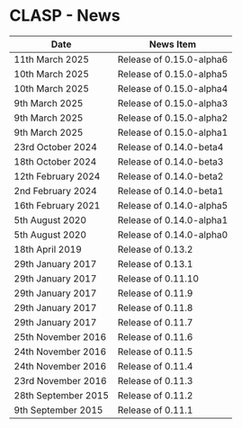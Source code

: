 # CLASP - News <!-- omit in toc -->

| Date                  | News Item                                     |
| --------------------- | --------------------------------------------- |
| 11th March 2025       | Release of 0.15.0-alpha6                      |
| 10th March 2025       | Release of 0.15.0-alpha5                      |
| 10th March 2025       | Release of 0.15.0-alpha4                      |
| 9th March 2025        | Release of 0.15.0-alpha3                      |
| 9th March 2025        | Release of 0.15.0-alpha2                      |
| 9th March 2025        | Release of 0.15.0-alpha1                      |
| 23rd October 2024     | Release of 0.14.0-beta4                       |
| 18th October 2024     | Release of 0.14.0-beta3                       |
| 12th February 2024    | Release of 0.14.0-beta2                       |
| 2nd February 2024     | Release of 0.14.0-beta1                       |
| 16th February 2021    | Release of 0.14.0-alpha5                      |
| 5th August 2020       | Release of 0.14.0-alpha1                      |
| 5th August 2020       | Release of 0.14.0-alpha0                      |
| 18th April 2019       | Release of 0.13.2                             |
| 29th January 2017     | Release of 0.13.1                             |
| 29th January 2017     | Release of 0.11.10                            |
| 29th January 2017     | Release of 0.11.9                             |
| 29th January 2017     | Release of 0.11.8                             |
| 29th January 2017     | Release of 0.11.7                             |
| 25th November 2016    | Release of 0.11.6                             |
| 24th November 2016    | Release of 0.11.5                             |
| 24th November 2016    | Release of 0.11.4                             |
| 23rd November 2016    | Release of 0.11.3                             |
| 28th September 2015   | Release of 0.11.2                             |
| 9th September 2015    | Release of 0.11.1                             |


<!-- ########################### end of file ########################### -->


